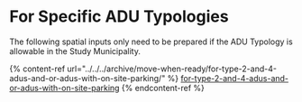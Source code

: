 # For Specific ADU Typologies

The following spatial inputs only need to be prepared if the ADU Typology is allowable in the Study Municipality.

{% content-ref url="../../../archive/move-when-ready/for-type-2-and-4-adus-and-or-adus-with-on-site-parking/" %}
[for-type-2-and-4-adus-and-or-adus-with-on-site-parking](../../../archive/move-when-ready/for-type-2-and-4-adus-and-or-adus-with-on-site-parking/)
{% endcontent-ref %}
